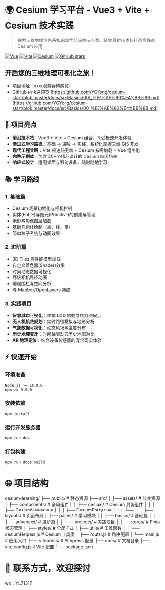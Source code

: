 # 🌍 Cesium 学习平台 - Vue3 + Vite + Cesium 技术实践

> 探索三维地理信息系统的现代前端解决方案，结合最新技术栈打造高性能 Cesium 应用

[![Vue](https://img.shields.io/badge/Vue-3.5-green?logo=vuedotjs)](https://cn.vuejs.org/)
[![Vite](https://img.shields.io/badge/Vite-5.x-blue?logo=vite)](https://vitejs.cn/)
[![Cesium](https://img.shields.io/badge/Cesium-1.129-orange?logo=cesium)](https://cesium.com/)
[![GitHub stars](https://img.shields.io/github/stars/yourusername/cesium-learning?style=social)](https://github.com/YGYong/cesium-start)

## 开启您的三维地理可视化之旅！

- 项目地址：xxx(服务器待购买)
- GitHub 内快速预览:[https://github.com/YGYong/cesium-start/blob/master/docs/src/Basics/00\_%E7%AE%80%E4%BB%8B.md](https://github.com/YGYong/cesium-start/blob/master/docs/src/Basics/00_%E7%AE%80%E4%BB%8B.md)

## 🚀 项目亮点

- **前沿技术栈**：Vue3 + Vite + Cesium 组合，享受极速开发体验
- **渐进式学习路径**：基础 → 进阶 → 实践，系统化掌握三维 GIS 开发
- **现代工程实践**：Vite 极速热更新 + Cesium 按需加载 + Vue 组件化
- **完整示例库**：包含 20+个精心设计的 Cesium 应用场景
- **响应式设计**：适配桌面与移动设备，随时随地学习

## 📚 学习路线

### 1. 基础篇

- Cesium 场景初始化与相机控制
- 实体(Entity)与图元(Primitive)的创建与管理
- 地形与影像图层加载
- 基础几何体绘制（点、线、面）
- 简单粒子系统与动画效果

### 2. 进阶篇

- 3D Tiles 高性能模型加载
- 自定义着色器(Shader)效果
- 时间动态数据可视化
- 高级相机路径动画
- 地理围栏与空间分析
- 与 Mapbox/OpenLayers 集成

### 3. 实践项目

- **智慧城市可视化**：建筑 LOD 加载与热力图展示
- **无人机航线规划**：实时路径模拟与地形分析
- **气象数据可视化**：动态风场与温度分布
- **历史地理变迁**：时间轴驱动的历史地图对比
- **AR 地理定位**：结合设备传感器的混合现实体验

## ⚡ 快速开始

### 环境准备

```bash
Node.js >= 18.0.0
npm >= 9.0.0
```

### 安装依赖

```bash
npm install
```

### 运行开发服务器

```bash
npm run dev
```

### 打包构建

```bash
npm run docs:build
```

# 🌐 项目结构

cesium-learning/
├── public/ # 静态资源
├── src/
│ ├── assets/ # 公共资源
│ ├── components/ # 全局组件
│ │ ├── cesium/ # Cesium 封装组件
│ │ │ ├── CesiumViewer.vue
│ │ │ ├── CesiumEntity.vue
│ │ │ └── ...
│ ├── layouts/ # 页面布局
│ ├── pages/ # 学习模块
│ │ ├── basics/ # 基础篇
│ │ ├── advanced/ # 进阶篇
│ │ └── projects/ # 实践项目
│ ├── stores/ # Pinia 状态管理
│ ├── styles/ # 全局样式
│ ├── utils/ # 工具函数
│ │ └── cesiumHelpers.js # Cesium 工具类
│ ├── router.js # 路由配置
│ └── main.js # 应用入口
├── .vitepress/ # Vitepress 配置
├── docs/ # 文档目录
├── vite.config.js # Vite 配置
└── package.json

# 🤝 联系方式，欢迎探讨

wx：YL71317

